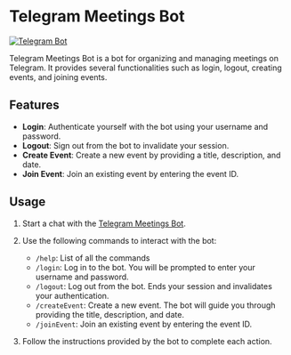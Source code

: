 # Telegram Meetings Bot

[![Telegram Bot](https://img.shields.io/badge/Telegram-Bot-blue)](https://t.me/meetings_TACS_bot)

Telegram Meetings Bot is a bot for organizing and managing meetings on Telegram. It provides several functionalities such as login, logout, creating events, and joining events.

## Features

- **Login**: Authenticate yourself with the bot using your username and password.
- **Logout**: Sign out from the bot to invalidate your session.
- **Create Event**: Create a new event by providing a title, description, and date.
- **Join Event**: Join an existing event by entering the event ID.

## Usage

1. Start a chat with the [Telegram Meetings Bot](https://t.me/meetings_TACS_bot).
2. Use the following commands to interact with the bot:


   - `/help`: List of all the commands  
   - `/login`: Log in to the bot. You will be prompted to enter your username and password.
   - `/logout`: Log out from the bot. Ends your session and invalidates your authentication.
   - `/createEvent`: Create a new event. The bot will guide you through providing the title, description, and date.
   - `/joinEvent`: Join an existing event by entering the event ID.

3. Follow the instructions provided by the bot to complete each action.